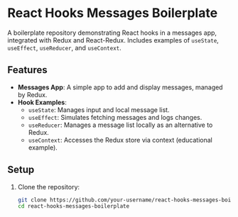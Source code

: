 # React Hooks Messages Boilerplate

A boilerplate repository demonstrating React hooks in a messages app, integrated with Redux and React-Redux. Includes examples of `useState`, `useEffect`, `useReducer`, and `useContext`.

## Features
- **Messages App**: A simple app to add and display messages, managed by Redux.
- **Hook Examples**:
  - `useState`: Manages input and local message list.
  - `useEffect`: Simulates fetching messages and logs changes.
  - `useReducer`: Manages a message list locally as an alternative to Redux.
  - `useContext`: Accesses the Redux store via context (educational example).

## Setup
1. Clone the repository:
   ```bash
   git clone https://github.com/your-username/react-hooks-messages-boilerplate.git
   cd react-hooks-messages-boilerplate